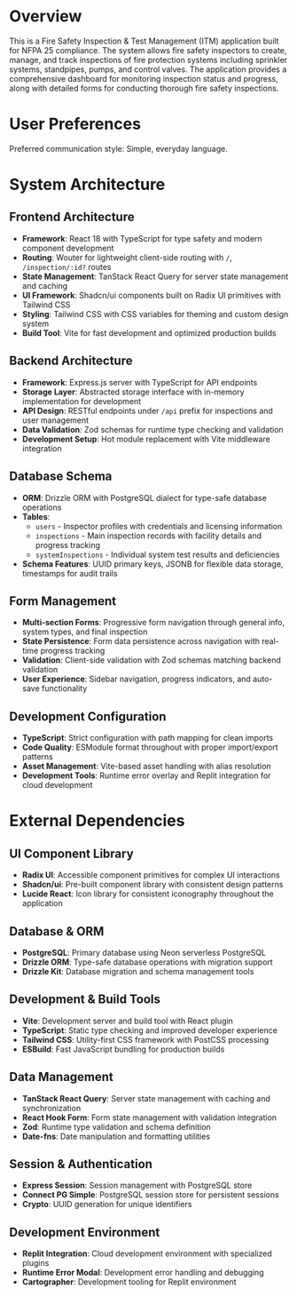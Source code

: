 # Overview

This is a Fire Safety Inspection & Test Management (ITM) application built for NFPA 25 compliance. The system allows fire safety inspectors to create, manage, and track inspections of fire protection systems including sprinkler systems, standpipes, pumps, and control valves. The application provides a comprehensive dashboard for monitoring inspection status and progress, along with detailed forms for conducting thorough fire safety inspections.

# User Preferences

Preferred communication style: Simple, everyday language.

# System Architecture

## Frontend Architecture
- **Framework**: React 18 with TypeScript for type safety and modern component development
- **Routing**: Wouter for lightweight client-side routing with `/`, `/inspection/:id?` routes
- **State Management**: TanStack React Query for server state management and caching
- **UI Framework**: Shadcn/ui components built on Radix UI primitives with Tailwind CSS
- **Styling**: Tailwind CSS with CSS variables for theming and custom design system
- **Build Tool**: Vite for fast development and optimized production builds

## Backend Architecture
- **Framework**: Express.js server with TypeScript for API endpoints
- **Storage Layer**: Abstracted storage interface with in-memory implementation for development
- **API Design**: RESTful endpoints under `/api` prefix for inspections and user management
- **Data Validation**: Zod schemas for runtime type checking and validation
- **Development Setup**: Hot module replacement with Vite middleware integration

## Database Schema
- **ORM**: Drizzle ORM with PostgreSQL dialect for type-safe database operations
- **Tables**: 
  - `users` - Inspector profiles with credentials and licensing information
  - `inspections` - Main inspection records with facility details and progress tracking
  - `systemInspections` - Individual system test results and deficiencies
- **Schema Features**: UUID primary keys, JSONB for flexible data storage, timestamps for audit trails

## Form Management
- **Multi-section Forms**: Progressive form navigation through general info, system types, and final inspection
- **State Persistence**: Form data persistence across navigation with real-time progress tracking
- **Validation**: Client-side validation with Zod schemas matching backend validation
- **User Experience**: Sidebar navigation, progress indicators, and auto-save functionality

## Development Configuration
- **TypeScript**: Strict configuration with path mapping for clean imports
- **Code Quality**: ESModule format throughout with proper import/export patterns
- **Asset Management**: Vite-based asset handling with alias resolution
- **Development Tools**: Runtime error overlay and Replit integration for cloud development

# External Dependencies

## UI Component Library
- **Radix UI**: Accessible component primitives for complex UI interactions
- **Shadcn/ui**: Pre-built component library with consistent design patterns
- **Lucide React**: Icon library for consistent iconography throughout the application

## Database & ORM
- **PostgreSQL**: Primary database using Neon serverless PostgreSQL
- **Drizzle ORM**: Type-safe database operations with migration support
- **Drizzle Kit**: Database migration and schema management tools

## Development & Build Tools
- **Vite**: Development server and build tool with React plugin
- **TypeScript**: Static type checking and improved developer experience
- **Tailwind CSS**: Utility-first CSS framework with PostCSS processing
- **ESBuild**: Fast JavaScript bundling for production builds

## Data Management
- **TanStack React Query**: Server state management with caching and synchronization
- **React Hook Form**: Form state management with validation integration
- **Zod**: Runtime type validation and schema definition
- **Date-fns**: Date manipulation and formatting utilities

## Session & Authentication
- **Express Session**: Session management with PostgreSQL store
- **Connect PG Simple**: PostgreSQL session store for persistent sessions
- **Crypto**: UUID generation for unique identifiers

## Development Environment
- **Replit Integration**: Cloud development environment with specialized plugins
- **Runtime Error Modal**: Development error handling and debugging
- **Cartographer**: Development tooling for Replit environment